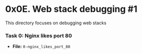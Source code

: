 # 0x0E. Web stack debugging #1 

This directory focuses on debugging web stacks

### Task 0: Nginx likes port 80
- **File:** `0-nginx_likes_port_80`

